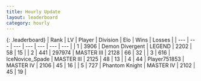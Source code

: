 ```yaml
---
title: Hourly Update
layout: leaderboard
category: hourly
---
```


{: .leaderboard}
| Rank | LV | Player | Division | Elo | Wins | Losses |
| --- | --- | --- | --- | --- | --- | --- |
| <span data-change="0">1</span> | 3906 | <span title="ID: 370081">Demon Divergent</span> | LEGEND | <span data-change="0">2202</span> | <span data-change="0">58</span> | <span data-change="0">15</span> |
| <span data-change="0">2</span> | 441 | <span title="ID: 544038">297974</span> | MASTER III | <span data-change="1">2128</span> | <span data-change="3">66</span> | <span data-change="2">32</span> |
| <span data-change="0">3</span> | 616 | <span title="ID: 597289">IceNovice_Spade</span> | MASTER III | <span data-change="0">2125</span> | <span data-change="0">48</span> | <span data-change="0">13</span> |
| <span data-change="0">4</span> | 44 | <span title="ID: 751853">Player751853</span> | MASTER IV | <span data-change="-14">2106</span> | <span data-change="2">45</span> | <span data-change="2">16</span> |
| <span data-change="0">5</span> | 727 | <span title="ID: 742939">Phantom Knight</span> | MASTER IV | <span data-change="15">2102</span> | <span data-change="4">45</span> | <span data-change="1">19</span> |